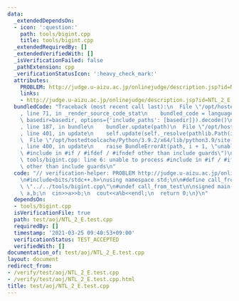 ```yaml
---
data:
  _extendedDependsOn:
  - icon: ':question:'
    path: tools/bigint.cpp
    title: tools/bigint.cpp
  _extendedRequiredBy: []
  _extendedVerifiedWith: []
  _isVerificationFailed: false
  _pathExtension: cpp
  _verificationStatusIcon: ':heavy_check_mark:'
  attributes:
    PROBLEM: http://judge.u-aizu.ac.jp/onlinejudge/description.jsp?id=NTL_2_E
    links:
    - http://judge.u-aizu.ac.jp/onlinejudge/description.jsp?id=NTL_2_E
  bundledCode: "Traceback (most recent call last):\n  File \"/opt/hostedtoolcache/Python/3.9.2/x64/lib/python3.9/site-packages/onlinejudge_verify/documentation/build.py\"\
    , line 71, in _render_source_code_stat\n    bundled_code = language.bundle(stat.path,\
    \ basedir=basedir, options={'include_paths': [basedir]}).decode()\n  File \"/opt/hostedtoolcache/Python/3.9.2/x64/lib/python3.9/site-packages/onlinejudge_verify/languages/cplusplus.py\"\
    , line 187, in bundle\n    bundler.update(path)\n  File \"/opt/hostedtoolcache/Python/3.9.2/x64/lib/python3.9/site-packages/onlinejudge_verify/languages/cplusplus_bundle.py\"\
    , line 401, in update\n    self.update(self._resolve(pathlib.Path(included), included_from=path))\n\
    \  File \"/opt/hostedtoolcache/Python/3.9.2/x64/lib/python3.9/site-packages/onlinejudge_verify/languages/cplusplus_bundle.py\"\
    , line 400, in update\n    raise BundleErrorAt(path, i + 1, \"unable to process\
    \ #include in #if / #ifdef / #ifndef other than include guards\")\nonlinejudge_verify.languages.cplusplus_bundle.BundleErrorAt:\
    \ tools/bigint.cpp: line 6: unable to process #include in #if / #ifdef / #ifndef\
    \ other than include guards\n"
  code: "// verification-helper: PROBLEM http://judge.u-aizu.ac.jp/onlinejudge/description.jsp?id=NTL_2_E\n\
    \n#include<bits/stdc++.h>\nusing namespace std;\n\n#define call_from_test\n#include\
    \ \"../../tools/bigint.cpp\"\n#undef call_from_test\n\nsigned main(){\n  bigint\
    \ a,b;\n  cin>>a>>b;\n  cout<<a%b<<endl;\n  return 0;\n}\n"
  dependsOn:
  - tools/bigint.cpp
  isVerificationFile: true
  path: test/aoj/NTL_2_E.test.cpp
  requiredBy: []
  timestamp: '2021-03-25 09:40:53+09:00'
  verificationStatus: TEST_ACCEPTED
  verifiedWith: []
documentation_of: test/aoj/NTL_2_E.test.cpp
layout: document
redirect_from:
- /verify/test/aoj/NTL_2_E.test.cpp
- /verify/test/aoj/NTL_2_E.test.cpp.html
title: test/aoj/NTL_2_E.test.cpp
---
```

